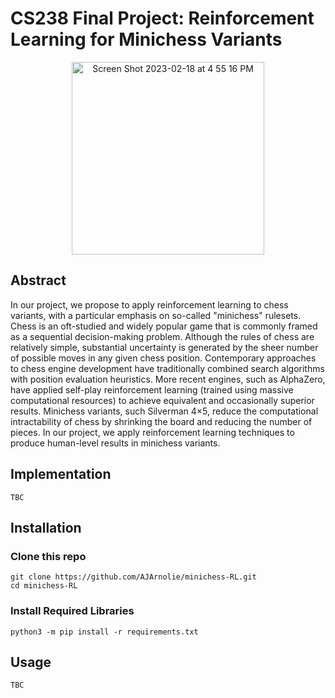 # CS238 Final Project: Reinforcement Learning for Minichess Variants


<p align="center">
<img width="308" alt="Screen Shot 2023-02-18 at 4 55 16 PM" src="https://user-images.githubusercontent.com/57520931/219906266-023cf050-3194-4faa-bb24-a1c5f4378d9c.png">
</p>

## Abstract

In our project, we propose to apply reinforcement learning to chess variants, with a particular emphasis on so-called "minichess" rulesets. Chess is an oft-studied and widely popular game that is commonly framed as a sequential decision-making problem. Although the rules of chess are relatively simple, substantial uncertainty is generated by the sheer number of possible moves in any given chess position. Contemporary approaches to chess engine development have traditionally combined search algorithms with position evaluation heuristics. More recent engines, such as AlphaZero, have applied self-play reinforcement learning (trained using massive computational resources) to achieve equivalent and occasionally superior results. Minichess variants, such Silverman 4×5, reduce the computational intractability of chess by shrinking the board and reducing the number of pieces. In our project, we apply reinforcement learning techniques to produce human-level results in minichess variants.

## Implementation
```
TBC
```

## Installation

### Clone this repo
```
git clone https://github.com/AJArnolie/minichess-RL.git
cd minichess-RL
```

### Install Required Libraries
```
python3 -m pip install -r requirements.txt
```

## Usage
```
TBC
```

